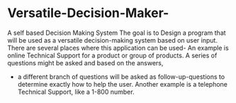 # Versatile-Decision-Maker-
A self based Decision Making System 
The goal is to Design a program that will be used as a versatile decision-making system based on user input. 
There are several places where this application can be used-
An example is online Technical Support for a product or group of products. A series of questions might be asked and based on the answers, 
- a different branch of questions will be asked as follow-up-questions to determine exactly how to help the user. 
Another example is a telephone Technical Support, like a 1-800 number.
